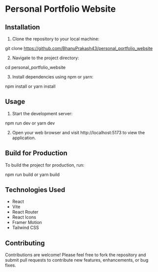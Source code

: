 # Personal Portfolio Website


## Installation

1. Clone the repository to your local machine:

git clone https://github.com/BhanuPrakash43/personal_portfolio_website

2. Navigate to the project directory:

cd personal_portfolio_website

3. Install dependencies using npm or yarn:

npm install
or
yarn install

## Usage

1. Start the development server:

npm run dev
or
yarn dev

2. Open your web browser and visit http://localhost:5173 to view the application.

## Build for Production

To build the project for production, run:

npm run build
or
yarn build


## Technologies Used

- React
- Vite
- React Router
- React Icons
- Framer Motion
- Tailwind CSS


## Contributing

Contributions are welcome! Please feel free to fork the repository and submit pull requests to contribute new features, enhancements, or bug fixes.
